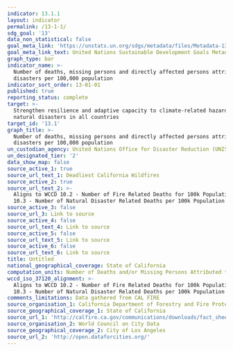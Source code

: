```yaml
---
indicator: 13.1.1
layout: indicator
permalink: /13-1-1/
sdg_goal: '13'
data_non_statistical: false
goal_meta_link: 'https://unstats.un.org/sdgs/metadata/files/Metadata-13-01-01.pdf'
goal_meta_link_text: United Nations Sustainable Development Goals Metadata (PDF 224 KB)
graph_type: bar
indicator_name: >-
  Number of deaths, missing persons and directly affected persons attributed to
  disasters per 100,000 population
indicator_sort_order: 13-01-01
published: true
reporting_status: complete
target: >-
  Strengthen resilience and adaptive capacity to climate-related hazards and
  natural disasters in all countries
target_id: '13.1'
graph_title: >-
  Number of deaths, missing persons and directly affected persons attributed to
  disasters per 100,000 population
un_custodian_agency: United Nations Office for Disaster Reduction (UNISDR)
un_designated_tier: '2'
data_show_map: false
source_active_1: true
source_url_text_1: Deadliest California Wildfires
source_active_2: true
source_url_text_2: >-
  Aligns to WCCD 10.2 - Number of Fire Related Deaths for 100k Population; WCCD
  10.3 - Number of Natural Disaster Related Deaths per 100k Population
source_active_3: false
source_url_3: Link to source
source_active_4: false
source_url_text_4: Link to source
source_active_5: false
source_url_text_5: Link to source
source_active_6: false
source_url_text_6: Link to source
title: Untitled
national_geographical_coverage: State of California
computation_units: Number of Deaths and/or Missing Persons Attributed to Disasters
wccd_iso_37120_alignment: >-
  Aligns to WCCD 10.2 - Number of Fire Related Deaths for 100k Population; WCCD
  10.3 - Number of Natural Disaster Related Deaths per 100k Population
comments_limitations: Data gathered from CAL FIRE
source_organisation_1: California Department of Forestry and Fire Protection (CAL FIRE)
source_geographical_coverage_1: State of California
source_url_1: 'http://calfire.ca.gov/communications/downloads/fact_sheets/Top20_Deadliest.pdf'
source_organisation_2: World Council on City Data
source_geographical_coverage_2: City of Los Angeles
source_url_2: 'http://open.dataforcities.org/'
---
```

